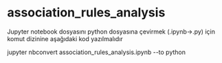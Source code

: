 # association_rules_analysis

Jupyter notebook dosyasını python dosyasına çevirmek (.ipynb->.py) için komut dizinine aşağıdaki kod yazılmalıdır


jupyter nbconvert association_rules_analysis.ipynb --to python
